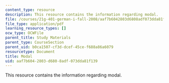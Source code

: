 ```yaml
---
content_type: resource
description: This resource contains the information regarding modal.
file: /courses/21g-401-german-i-fall-2008/aaf7b6042803d6808adf073dda81f139_MIT21G_401F08_modal.pdf
file_type: application/pdf
learning_resource_types: []
ocw_type: OCWFile
parent_title: Study Materials
parent_type: CourseSection
parent_uid: b0ca1507-cf3d-dcef-45ce-f688a86a6079
resourcetype: Document
title: Modal
uid: aaf7b604-2803-d680-8adf-073dda81f139
---
```

This resource contains the information regarding modal.

